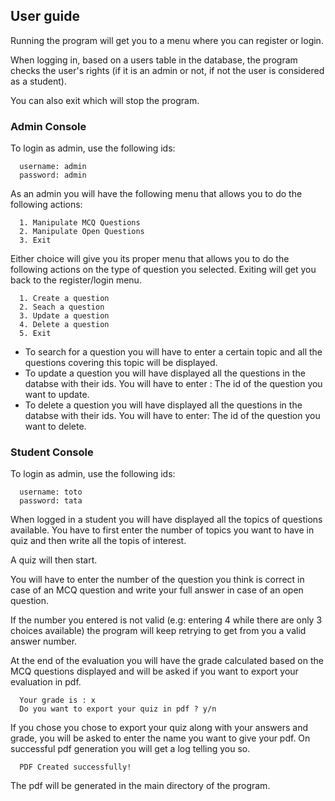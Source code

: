 
## User guide


Running the program will get you to a menu where you can register or login. 

When logging in, based on a users table in the database, the program checks the user's rights (if it is an admin or not, if not the user is considered as a student).

You can also exit which will stop the program.

### Admin Console

To login as admin, use the following ids:

```
  username: admin
  password: admin
```

As an admin you will have the following menu that allows you to do the following actions: 

```
  1. Manipulate MCQ Questions
  2. Manipulate Open Questions
  3. Exit
```

Either choice will give you its proper menu that allows you to do the following actions on the type of question 
you selected.
Exiting will get you back to the register/login menu.

```
  1. Create a question
  2. Seach a question
  3. Update a question
  4. Delete a question
  5. Exit
```

- To search for a question you will have to enter a certain topic and all the questions covering this topic will be displayed.
- To update a question you will have displayed all the questions in the databse with their ids. You will have to enter :
  The id of the question you want to update.
- To delete a question you will have displayed all the questions in the databse with their ids. You will have to enter: 
  The id of the question you want to delete.



### Student Console

To login as admin, use the following ids:

```
  username: toto
  password: tata
```

When logged in a student you will have displayed all the topics of questions available. You have to first enter the 
number of topics you want to have in quiz
and then write all the topis of interest.

A quiz will then start.

You will have to enter the number of the question you think is correct in case of an MCQ question and write your full answer in case of an open question.

If the number you entered is not valid (e.g: entering 4 while there are only 3 choices available) the program will keep retrying to get from you a valid answer number.

At the end of the evaluation you will have the grade calculated based on the MCQ questions displayed and will be asked if you want to export your evaluation in pdf.

```
  Your grade is : x
  Do you want to export your quiz in pdf ? y/n
```

If you chose you chose to export your quiz along with your answers and grade, you will be asked to enter the name you want to give your pdf. On successful pdf generation you will get a log telling you so.

```
  PDF Created successfully!
```

The pdf will be generated in the main directory of the program.
